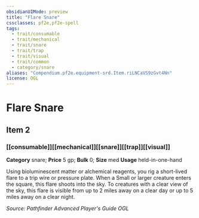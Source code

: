 ```yaml
---
obsidianUIMode: preview
title: "Flare Snare"
cssclasses: pf2e,pf2e-spell
tags:
  - trait/consumable
  - trait/mechanical
  - trait/snare
  - trait/trap
  - trait/visual
  - trait/common
  - category/snare
aliases: "Compendium.pf2e.equipment-srd.Item.riLNCaVS9zGvt4Nn"
license: OGL
---
```

# Flare Snare
## Item 2
### [[consumable]][[mechanical]][[snare]][[trap]][[visual]]

**Category** snare; 
**Price** 5 gp; 
**Bulk** 0; **Size** med
**Usage** held-in-one-hand

Using bioluminescent matter or alchemical reagents, you rig a short-lived flare to a trip wire or pressure plate. When a Small or larger creature enters the square, this flare shoots into the sky. To creatures with a clear view of the sky, this flare is visible from up to 2 miles away on a clear day or up to 5 miles away on a clear night.

*Source: Pathfinder Advanced Player's Guide*
*OGL*